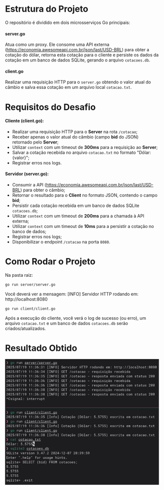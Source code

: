 # Estrutura do Projeto

O repositório é dividido em dois microsserviços Go principais:

#### server.go

Atua como um proxy. Ele consome uma API externa (https://economia.awesomeapi.com.br/json/last/USD-BRL) para obter a cotação do dólar, retorna esta cotação para o cliente e persiste os dados da cotação em um banco de dados SQLite, gerando o arquivo `cotacoes.db`.

#### client.go

Realizar uma requisição HTTP para o `server.go` obtendo o valor atual do câmbio e salva essa cotação em um arquivo local `cotacao.txt`.

# Requisitos do Desafio

#### Cliente (client.go):

- Realizar uma requisição HTTP para o **Server** na rota `/cotacao`;
- Receber apenas o valor atual do câmbio (campo **bid** do JSON) retornado pelo **Server**;
- Utilizar `context` com um timeout de **300ms** para a requisição ao **Server**;
- Salvar a cotação recebida no arquivo `cotacao.txt` no formato "Dólar: {valor}";
- Registrar erros nos logs.

#### Servidor (server.go):

- Consumir a API (https://economia.awesomeapi.com.br/json/last/USD-BRL) para obter o câmbio;
- Retornar o resultado para o **Client** no formato JSON, contendo o campo **bid**;
- Persistir cada cotação recebida em um banco de dados SQLite `cotacoes.db`;
- Utilizar `context` com um timeout de **200ms** para a chamada à API externa;
- Utilizar `context` com um timeout de **10ms** para a persistir a cotação no banco de dados;
- Registrar erros nos logs;
- Disponibilizar o endpoint `/cotacao` na porta `8080`.

# Como Rodar o Projeto

Na pasta raiz:

```sh
go run server/server.go
```

Você deverá ver a mensagem: [INFO] Servidor HTTP rodando em: http://localhost:8080

```sh
go run client/client.go
```

Após a execução do cliente, você verá o log de sucesso (ou erro), um arquivo `cotacao.txt` e um banco de dados `cotacoes.db` serão criados/atualizados.

# Resultado Obtido

![Exemplo de Funcionamento](images/example.png)
